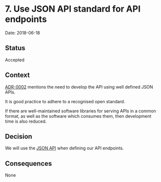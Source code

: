 # 7. Use JSON API standard for API endpoints

Date: 2018-06-18

## Status

Accepted

## Context

[ADR-0002][adr-0002] mentions the need to develop the API using well defined
JSON APIs.

It is good practice to adhere to a recognised open standard.

If there are well-maintained software libraries for serving APIs in a common
format, as well as the software which consumes them, then development time is
also reduced.

## Decision

We will use the [JSON API][JSON-API] when defining our API endpoints.

## Consequences

None


[adr-0002]: 0002-overall-technical-approach.md
[JSON-API]: http://jsonapi.org/
